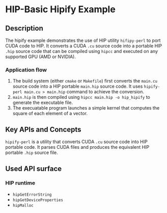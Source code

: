 # HIP-Basic Hipify Example

## Description
The hipify example demonstrates the use of HIP utility `hifipy-perl` to port CUDA code to HIP. It converts a CUDA `.cu` source code into a portable HIP `.hip` source code that can be compiled using `hipcc` and executed on any supported GPU (AMD or NVIDIA).
### Application flow 
1. The build system (either `cmake` or `Makefile`) first converts the `main.cu` source code into a HIP portable `main.hip` source code. It uses `hipify-perl main.cu > main.hip` command to achieve the conversion.
2. `main.hip` is then compiled using `hipcc main.hip -o hip_hipify` to generate the executable file.
3. The execuatable program launches a simple kernel that computes the square of each element of a vector.

## Key APIs and Concepts
`hipify-perl` is a utility that converts CUDA `.cu` source code into HIP portable code. It parses CUDA files and produces the equivalent HIP portable `.hip` source file.

## Used API surface
### HIP runtime
- `hipGetErrorString`
- `hipGetDeviceProperties`
- `hipMalloc`
